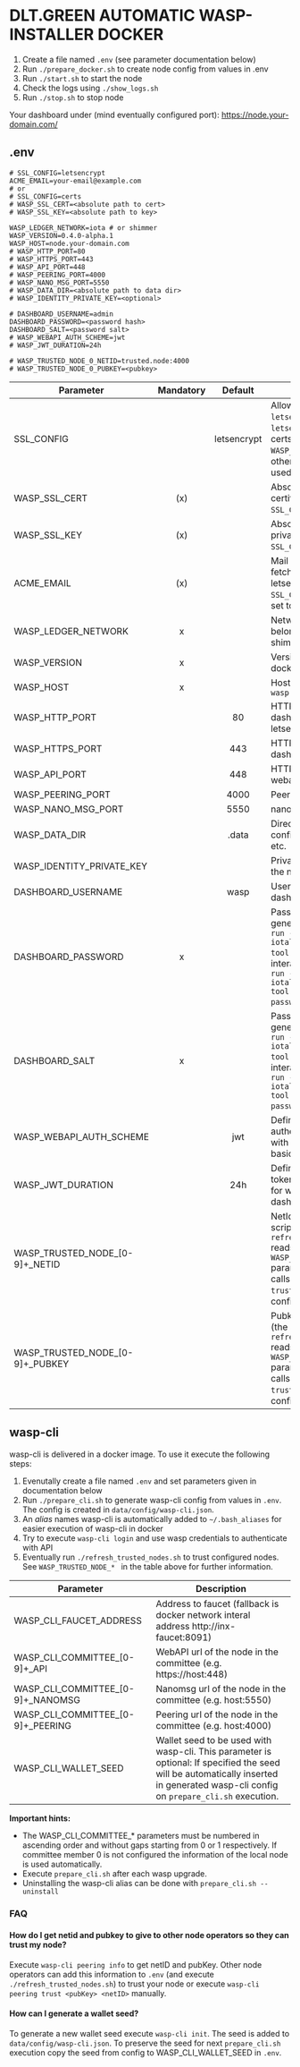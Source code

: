 # DLT.GREEN AUTOMATIC WASP-INSTALLER DOCKER

1. Create a file named `.env` (see parameter documentation below)
2. Run `./prepare_docker.sh` to create node config from values in .env
3. Run `./start.sh` to start the node
4. Check the logs using `./show_logs.sh`
5. Run `./stop.sh` to stop node

Your dashboard under (mind eventually configured port):
https://node.your-domain.com/
## .env

```
# SSL_CONFIG=letsencrypt
ACME_EMAIL=your-email@example.com
# or
# SSL_CONFIG=certs
# WASP_SSL_CERT=<absolute path to cert>
# WASP_SSL_KEY=<absolute path to key>

WASP_LEDGER_NETWORK=iota # or shimmer
WASP_VERSION=0.4.0-alpha.1
WASP_HOST=node.your-domain.com
# WASP_HTTP_PORT=80
# WASP_HTTPS_PORT=443
# WASP_API_PORT=448
# WASP_PEERING_PORT=4000
# WASP_NANO_MSG_PORT=5550
# WASP_DATA_DIR=<absolute path to data dir>
# WASP_IDENTITY_PRIVATE_KEY=<optional>

# DASHBOARD_USERNAME=admin
DASHBOARD_PASSWORD=<password hash>
DASHBOARD_SALT=<password salt>
# WASP_WEBAPI_AUTH_SCHEME=jwt
# WASP_JWT_DURATION=24h

# WASP_TRUSTED_NODE_0_NETID=trusted.node:4000
# WASP_TRUSTED_NODE_0_PUBKEY=<pubkey>
```

| Parameter                         | Mandatory |   Default   | Description                                                                                                                                                                                                        |
| --------------------------------- | :-------: | :---------: | ------------------------------------------------------------------------------------------------------------------------------------------------------------------------------------------------------------------ |
| SSL_CONFIG                        |           | letsencrypt | Allowed values: `certs`, `letsencrypt`. Default: `letsencrypt`. If set to certs `WASP_SSL_CERT` and `WASP_SSL_KEY` are used otherwise letsencrypt is used by default.                                              |
| WASP_SSL_CERT                     |    (x)    |             | Absolute path to SSL certificate (mandatory if `SSL_CONFIG=certs`)                                                                                                                                                 |
| WASP_SSL_KEY                      |    (x)    |             | Absolute path to SSL private key (mandatory if `SSL_CONFIG=certs`)                                                                                                                                                 |
| ACME_EMAIL                        |    (x)    |             | Mail address used to fetch SSL certificate from letsencrypt (mandatory if `SSL_CONFIG` not set or is set to `letsencrypt`).                                                                                        |
| WASP_LEDGER_NETWORK               |     x     |             | Network this wasp note belongs to (iota or shimmer)                                                                                                                                                                |
| WASP_VERSION                      |     x     |             | Version of `dltgreen/wasp` docker image to use                                                                                                                                                                     |
| WASP_HOST                         |     x     |             | Host domain name e.g. `wasp.dlt.green`                                                                                                                                                                             |
| WASP_HTTP_PORT                    |           |     80      | HTTP port to access dashboard. Must be 80 if letsencrypt is used.                                                                                                                                                  |
| WASP_HTTPS_PORT                   |           |     443     | HTTPS port to access dashboard                                                                                                                                                                                     |
| WASP_API_PORT                     |           |     448     | HTTPS port to access webapi                                                                                                                                                                                        |
| WASP_PEERING_PORT                 |           |    4000     | Peering port                                                                                                                                                                                                       |
| WASP_NANO_MSG_PORT                |           |    5550     | nano MSG port                                                                                                                                                                                                      |
| WASP_DATA_DIR                     |           |    .data    | Directory containing configuration, database etc.                                                                                                                                                                  |
| WASP_IDENTITY_PRIVATE_KEY         |           |             | Private key used to derive the node identity                                                                                                                                                                       |
| DASHBOARD_USERNAME                |           |    wasp     | Username to access dashboard                                                                                                                                                                                       |
| DASHBOARD_PASSWORD                |     x     |             | Password hash (can be generated with `docker run --rm -it iotaledger/hornet:2.0-rc tool pwd-hash` or non-interactively with `docker run --rm iotaledger/hornet:2.0-rc tool pwd-hash --json --password <password>`) |
| DASHBOARD_SALT                    |     x     |             | Password salt (can be generated with `docker run --rm -it iotaledger/hornet:2.0-rc tool pwd-hash` or non-interactively with `docker run --rm iotaledger/hornet:2.0-rc tool pwd-hash --json --password <password>`) |
| WASP_WEBAPI_AUTH_SCHEME           |           |     jwt     | Defines scheme of authentication of client with the wasp node e.g. basic or jwt                                                                                                                                    |
| WASP_JWT_DURATION                 |           |     24h     | Defines how log jwt tokens are valid (is used for webapi and dashboard)                                                                                                                                            |
| WASP_TRUSTED_NODE_\[0-9\]+_NETID  |           |             | NetId of trusted node (the script `refresh_trusted_nodes.sh` reads all `WASP_TRUSTED_NODE_*` parameters from `.env` and calls `wasp-cli peering trust` to trust the configured nodes.)                             |
| WASP_TRUSTED_NODE_\[0-9\]+_PUBKEY |           |             | Pubkey of trusted node (the script `refresh_trusted_nodes.sh` reads all `WASP_TRUSTED_NODE_*` parameters from `.env` and calls `wasp-cli peering trust` to trust the configured nodes.)                            |

## wasp-cli

wasp-cli is delivered in a docker image. To use it execute the following steps:

1. Evenutally create a file named `.env` and set parameters given in documentation below
2. Run `./prepare_cli.sh` to generate wasp-cli config from values in `.env`. The config is created in `data/config/wasp-cli.json`.
3. An _alias_ names wasp-cli is automatically added to `~/.bash_aliases` for easier execution of wasp-cli in docker
4. Try to execute `wasp-cli login` and use wasp credentials to authenticate with API
5. Eventually run `./refresh_trusted_nodes.sh` to trust configured nodes. See `WASP_TRUSTED_NODE_* ` in the table above for further information.

| Parameter                           | Description                                                                                                                                                                        |
| ----------------------------------- | ---------------------------------------------------------------------------------------------------------------------------------------------------------------------------------- |
| WASP_CLI_FAUCET_ADDRESS             | Address to faucet (fallback is docker network interal address http://inx-faucet:8091)                                                                                              |
| WASP_CLI_COMMITTEE_\[0-9\]+_API     | WebAPI url of the node in the committee (e.g. https://host:448)                                                                                                                    |
| WASP_CLI_COMMITTEE_\[0-9\]+_NANOMSG | Nanomsg url of the node in the committee (e.g. host:5550)                                                                                                                          |
| WASP_CLI_COMMITTEE_\[0-9\]+_PEERING | Peering url of the node in the committee (e.g. host:4000)                                                                                                                          |
| WASP_CLI_WALLET_SEED                | Wallet seed to be used with wasp-cli. This parameter is optional: If specified the seed will be automatically inserted in generated wasp-cli config on `prepare_cli.sh` execution. |

**Important hints:**
- The WASP_CLI_COMMITTEE_* parameters must be numbered in ascending order and without gaps starting from 0 or 1 respectively. If committee member 0 is not configured the information of the local node is used automatically.
- Execute `prepare_cli.sh` after each wasp upgrade.
- Uninstalling the wasp-cli alias can be done with `prepare_cli.sh --uninstall`

### FAQ

#### How do I get netid and pubkey to give to other node operators so they can trust my node?
Execute `wasp-cli peering info` to get netID and pubKey. Other node operators can add this information to `.env` (and execute `./refresh_trusted_nodes.sh`) to trust your node or execute `wasp-cli peering trust <pubKey> <netID>` manually.

#### How can I generate a wallet seed?
To generate a new wallet seed execute `wasp-cli init`. The seed is added to `data/config/wasp-cli.json`. To preserve the seed for next `prepare_cli.sh` execution copy the seed from config to WASP_CLI_WALLET_SEED in `.env`.